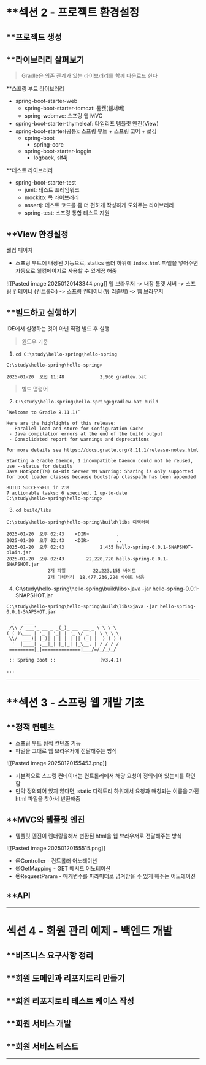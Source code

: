 
# **섹션 2 - 프로젝트 환경설정

## **프로젝트 생성


## **라이브러리 살펴보기
> Gradle은 의존 관계가 있는 라이브러리를 함께 다운로드 한다

**스프링 부트 라이브러리
- spring-boot-starter-web
	- spring-boot-starter-tomcat: 톰캣(웹서버)
	- spring-webmvc: 스프링 웹 MVC
- spring-boot-starter-thymeleaf: 타임리프 템플릿 엔진(View)
- spring-boot-starter(공통): 스프링 부트 + 스프링 코어 + 로깅
	- spring-boot
		- spring-core
	- spring-boot-starter-loggin
		- logback, slf4j

**테스트 라이브러리
- spring-boot-starter-test
	- junit: 테스트 프레임워크
	- mockito: 목 라이브러리
	- assertj: 테스트 코드를 좀 더 편하게 작성하게 도와주는 라이브러리
	- spring-test: 스프링 통합 테스트 지원

## **View 환경설정
웰컴 페이지
- 스프링 부트에 내장된 기능으로, statics 폴더 하위에 `index.html` 파일을 넣어주면 자동으로 웰컴페이지로 사용할 수 있게끔 해줌

![[Pasted image 20250120143344.png]]
웹 브라우저 -> 내장 톰캣 서버 -> 스프링 컨테이너 (컨트롤러) -> 스프링 컨테이너(뷰 리졸버) -> 웹 브라우저



## **빌드하고 실행하기
IDE에서 실행하는 것이 아닌 직접 빌드 후 실행

> 윈도우 기준
1. `cd C:\study\hello-spring\hello-spring`

`C:\study\hello-spring\hello-spring>`

`2025-01-20  오전 11:48             2,966 gradlew.bat`



> 빌드 명령어

2. `C:\study\hello-spring\hello-spring>gradlew.bat build`

```
`Welcome to Gradle 8.11.1!`

Here are the highlights of this release:
 - Parallel load and store for Configuration Cache
 - Java compilation errors at the end of the build output
 - Consolidated report for warnings and deprecations

For more details see https://docs.gradle.org/8.11.1/release-notes.html

Starting a Gradle Daemon, 1 incompatible Daemon could not be reused, use --status for details
Java HotSpot(TM) 64-Bit Server VM warning: Sharing is only supported for boot loader classes because bootstrap classpath has been appended

BUILD SUCCESSFUL in 23s
7 actionable tasks: 6 executed, 1 up-to-date
C:\study\hello-spring\hello-spring>
```


3. `cd build/libs`

```
C:\study\hello-spring\hello-spring\build\libs 디렉터리

2025-01-20  오후 02:43    <DIR>          .
2025-01-20  오후 02:43    <DIR>          ..
2025-01-20  오후 02:43             2,435 hello-spring-0.0.1-SNAPSHOT-plain.jar
2025-01-20  오후 02:43        22,220,720 hello-spring-0.0.1-SNAPSHOT.jar
               2개 파일          22,223,155 바이트
               2개 디렉터리  18,477,236,224 바이트 남음
```

4. C:\study\hello-spring\hello-spring\build\libs>java -jar hello-spring-0.0.1-SNAPSHOT.jar
```
C:\study\hello-spring\hello-spring\build\libs>java -jar hello-spring-0.0.1-SNAPSHOT.jar
```

```
  .   ____          _            __ _ _
 /\\ / ___'_ __ _ _(_)_ __  __ _ \ \ \ \
( ( )\___ | '_ | '_| | '_ \/ _` | \ \ \ \
 \\/  ___)| |_)| | | | | || (_| |  ) ) ) )
  '  |____| .__|_| |_|_| |_\__, | / / / /
 =========|_|==============|___/=/_/_/_/

 :: Spring Boot ::                (v3.4.1)

...
```


---

# **섹션 3 - 스프링 웹 개발 기초

## **정적 컨텐츠
- 스프링 부트 정적 컨텐츠 기능
- 파일을 그대로 웹 브라우저에 전달해주는 방식

![[Pasted image 20250120155453.png]]
- 기본적으로 스프링 컨테이너는 컨트롤러에서 해당 요청이 정의되어 있는지를 확인함
- 만약 정의되어 있지 않다면, static 디렉토리 하위에서 요청과 매칭되는 이름을 가진 html 파일을 찾아서 반환해줌



## **MVC와 템플릿 엔진
- 템플릿 엔진이 렌더링을해서 변환된 html을 웹 브라우저로 전달해주는 방식

![[Pasted image 20250120155515.png]]
- @Controller - 컨트롤러 어노테이션
- @GetMapping - GET 메서드 어노테이션
- @RequestParam - 매개변수를 파라미터로 넘겨받을 수 있게 해주는 어노테이션

## **API


---

# 섹션 4 - 회원 관리 예제 - 백엔드 개발

## **비즈니스 요구사항 정리


## **회원 도메인과 리포지토리 만들기


## **회원 리포지토리 테스트 케이스 작성


## **회원 서비스 개발


## **회원 서비스 테스트


---
